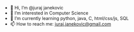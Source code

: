- 👋 Hi, I’m @juraj janekovic
- 👀 I’m interested in Computer Science
- 🌱 I’m currently learning python, java, C, html/css/js, SQL
- 📫 How to reach me: juraj.janekovic@gmail.com

<!---
jurajjan/jurajjan is a ✨ special ✨ repository because its `README.md` (this file) appears on your GitHub profile.
You can click the Preview link to take a look at your changes.
--->
